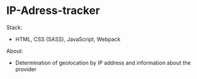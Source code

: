 # IP-Adress-tracker

Stack:
 - HTML, CSS (SASS), JavaScript, Webpack

About:
 - Determination of geolocation by IP address and information about the provider


